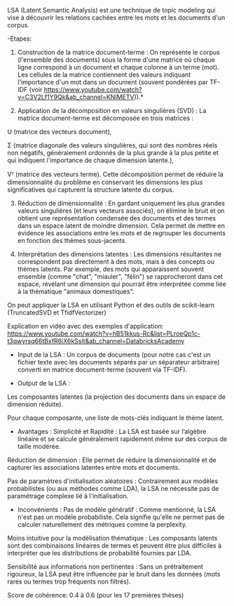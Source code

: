 LSA (Latent Semantic Analysis) est une technique de topic modeling qui vise à découvrir les relations cachées entre les mots et les documents d'un corpus.

-Etapes:

1. Construction de la matrice document-terme :
On représente le corpus (l'ensemble des documents) sous la forme d'une matrice où chaque ligne correspond à un document et chaque colonne à un terme (mot). Les cellules de la matrice contiennent des valeurs indiquant l'importance d'un mot dans un document (souvent pondérées par TF-IDF (voir https://www.youtube.com/watch?v=C3V2Lf1Y9Qk&ab_channel=KNIMETV)).*

2. Application de la décomposition en valeurs singulières (SVD) :
La matrice document-terme est décomposée en trois matrices :

U (matrice des vecteurs document),

Σ (matrice diagonale des valeurs singulières, qui sont des nombres réels non négatifs, généralement ordonnés de la plus grande à la plus petite et qui indiquent l'importance de chaque dimension latente.),

Vᵀ (matrice des vecteurs terme).
Cette décomposition permet de réduire la dimensionnalité du problème en conservant les dimensions les plus significatives qui capturent la structure latente du corpus.

3. Réduction de dimensionnalité :
En gardant uniquement les plus grandes valeurs singulières (et leurs vecteurs associés), on élimine le bruit et on obtient une représentation condensée des documents et des termes dans un espace latent de moindre dimension. Cela permet de mettre en évidence les associations entre les mots et de regrouper les documents en fonction des thèmes sous-jacents.

4. Interprétation des dimensions latentes :
Les dimensions résultantes ne correspondent pas directement à des mots, mais à des concepts ou thèmes latents. Par exemple, des mots qui apparaissent souvent ensemble (comme "chat", "miauler", "félin") se rapprocheront dans cet espace, révélant une dimension qui pourrait être interprétée comme liée à la thématique "animaux domestiques".

On peut appliquer la LSA en utilisant Python et des outils de scikit-learn (TruncatedSVD et TfidfVectorizer)

Explication en vidéo avec des exemples d'application:
https://www.youtube.com/watch?v=hB51kkus-Rc&list=PLroeQp1c-t3qwyrsq66tBxfR6iX6kSslt&ab_channel=DatabricksAcademy

- Input de la LSA :
Un corpus de documents (pour notre cas c'est un fichier texte avec les documents séparés par un séparateur arbitraire) converti en matrice document-terme (souvent via TF-IDF).

- Output de la LSA :

Les composantes latentes (la projection des documents dans un espace de dimension réduite).

Pour chaque composante, une liste de mots-clés indiquant le thème latent.

- Avantages :
Simplicité et Rapidité :
La LSA est basée sur l’algèbre linéaire et se calcule généralement rapidement même sur des corpus de taille modérée.

Réduction de dimension :
Elle permet de réduire la dimensionnalité et de capturer les associations latentes entre mots et documents.

Pas de paramètres d'initialisation aléatoires :
Contrairement aux modèles probabilistes (ou aux méthodes comme LDA), la LSA ne nécessite pas de paramétrage complexe lié à l'initialisation.

- Inconvénients :
Pas de modèle génératif :
Comme mentionné, la LSA n'est pas un modèle probabiliste. Cela signifie qu'elle ne permet pas de calculer naturellement des métriques comme la perplexity.

Moins intuitive pour la modélisation thématique :
Les composants latents sont des combinaisons linéaires de termes et peuvent être plus difficiles à interpréter que les distributions de probabilité fournies par LDA.

Sensibilité aux informations non pertinentes :
Sans un prétraitement rigoureux, la LSA peut être influencée par le bruit dans les données (mots rares ou termes trop fréquents non filtrés).

Score de cohérence: 0.4 à 0.6 (pour les 17 premières thèses)